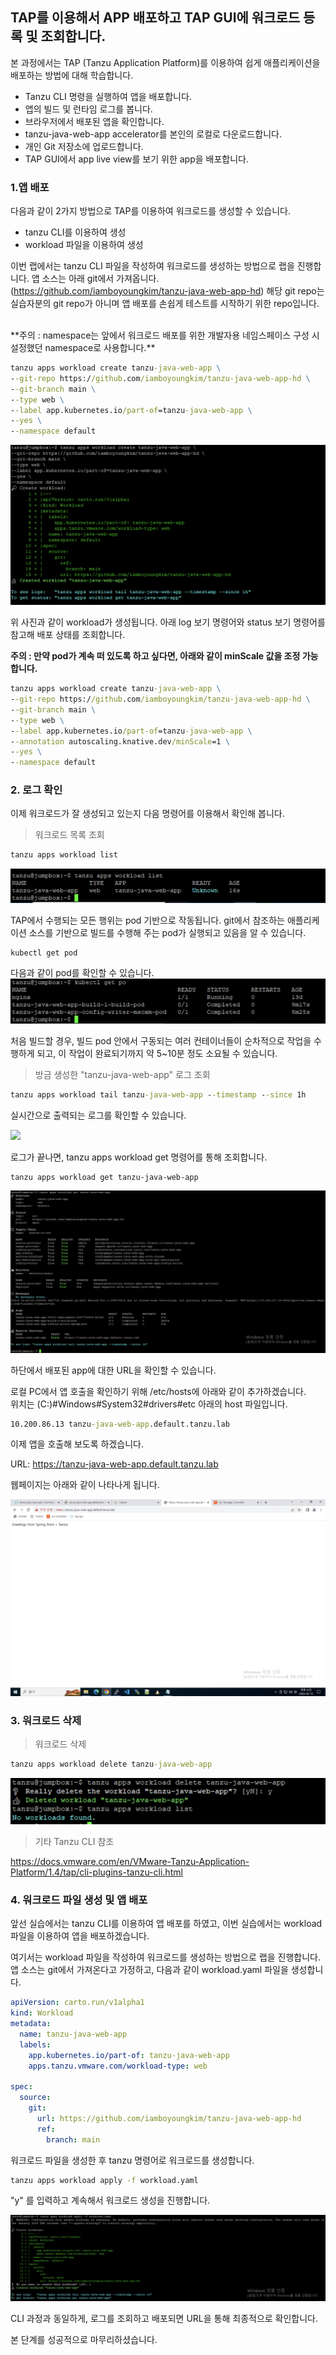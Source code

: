 ## TAP를 이용해서 APP 배포하고 TAP GUI에 워크로드 등록 및 조회합니다.

본 과정에서는 TAP (Tanzu Application Platform)를 이용하여 쉽게 애플리케이션을 배포하는 방법에 대해 학습합니다.

* Tanzu CLI 명령을 실행하여 앱을 배포합니다.
* 앱의 빌드 및 런타임 로그를 봅니다.
* 브라우저에서 배포된 앱을 확인합니다.
* tanzu-java-web-app accelerator를 본인의 로컬로 다운로드합니다.
* 개인 Git 저장소에 업로드합니다. 
* TAP GUI에서 app live view를 보기 위한 app을 배포합니다.


### 1.앱 배포
다음과 같이 2가지 방법으로 TAP를 이용하여 워크로드를 생성할 수 있습니다.
* tanzu CLI를 이용하여 생성
* workload 파일을 이용하여 생성

이번 랩에서는 tanzu CLI 파일을 작성하여 워크로드를 생성하는 방법으로 랩을 진행합니다.
앱 소스는 아래 git에서 가져옵니다. (https://github.com/iamboyoungkim/tanzu-java-web-app-hd)
해당 git repo는 실습자분의 git repo가 아니며 앱 배포를 손쉽게 테스트를 시작하기 위한 repo입니다.


<br/>
**주의 : namespace는 앞에서 워크로드 배포를 위한 개발자용 네임스페이스 구성 시 설정했던 namespace로 사용합니다.** <br/>

```cmd
tanzu apps workload create tanzu-java-web-app \
--git-repo https://github.com/iamboyoungkim/tanzu-java-web-app-hd \
--git-branch main \
--type web \
--label app.kubernetes.io/part-of=tanzu-java-web-app \
--yes \
--namespace default
```

![](../images/tap-workload-01.png)

위 사진과 같이 workload가 생성됩니다. 아래 log 보기 명령어와 status 보기 명령어를 참고해 배포 상태를 조회합니다.

**주의 : 만약 pod가 계속 떠 있도록 하고 싶다면, 아래와 같이 minScale 값을 조정 가능합니다.** <br/>
```cmd
tanzu apps workload create tanzu-java-web-app \
--git-repo https://github.com/iamboyoungkim/tanzu-java-web-app-hd \
--git-branch main \
--type web \
--label app.kubernetes.io/part-of=tanzu-java-web-app \
--annotation autoscaling.knative.dev/minScale=1 \
--yes \
--namespace default
```



### 2. 로그 확인
이제 워크로드가 잘 생성되고 있는지 다음 명령어를 이용해서 확인해 봅니다.
<br/>
> 워크로드 목록 조회
```cmd
tanzu apps workload list
```

![](../images/tap-workload-02.png)


TAP에서 수행되는 모든 행위는 pod 기반으로 작동됩니다. git에서 참조하는 애플리케이션 소스를 기반으로 빌드를 수행해 주는 pod가 실행되고 있음을 알 수 있습니다.
```cmd
kubectl get pod
```
다음과 같이 pod를 확인할 수 있습니다.
![](../images/tap-workload-04.png)

처음 빌드할 경우, 빌드 pod 안에서 구동되는 여러 컨테이너들이 순차적으로 작업을 수행하게 되고, 이 작업이 완료되기까지 약 5~10분 정도 소요될 수 있습니다.

> 방금 생성한 "tanzu-java-web-app" 로그 조회
```cmd
tanzu apps workload tail tanzu-java-web-app --timestamp --since 1h
```

실시간으로 출력되는 로그를 확인할 수 있습니다. 

![](../images/tap-workload-03.png)

로그가 끝나면, tanzu apps workload get 명령어를 통해 조회합니다.
~~~
tanzu apps workload get tanzu-java-web-app
~~~

![](../images/tap-workload-05.png)

하단에서 배포된 app에 대한 URL을 확인할 수 있습니다.


로컬 PC에서 앱 호출을 확인하기 위해 /etc/hosts에 아래와 같이 추가하겠습니다.    
위치는 (C:)#Windows#System32#drivers#etc 아래의 host 파일입니다.    

```cmd
10.200.86.13 tanzu-java-web-app.default.tanzu.lab
```

이제 앱을 호출해 보도록 하겠습니다.

URL: https://tanzu-java-web-app.default.tanzu.lab

웹페이지는 아래와 같이 나타나게 됩니다.

![](../images/tap-workload-final.png)


### 3. 워크로드 삭제   
> 워크로드 삭제
```cmd
tanzu apps workload delete tanzu-java-web-app
```

![](../images/workload-delete.png)


> 기타 Tanzu CLI 참조

https://docs.vmware.com/en/VMware-Tanzu-Application-Platform/1.4/tap/cli-plugins-tanzu-cli.html



### 4. 워크로드 파일 생성 및 앱 배포
앞선 실습에서는 tanzu CLI를 이용하여 앱 배포를 하였고, 이번 실습에서는 workload 파일을 이용하여 앱을 배포하겠습니다.


여기서는 workload 파일을 작성하여 워크로드를 생성하는 방법으로 랩을 진행합니다.
앱 소스는 git에서 가져온다고 가정하고, 다음과 같이 workload.yaml 파일을 생성합니다.

```yaml
apiVersion: carto.run/v1alpha1
kind: Workload
metadata:
  name: tanzu-java-web-app
  labels:
    app.kubernetes.io/part-of: tanzu-java-web-app
    apps.tanzu.vmware.com/workload-type: web

spec:
  source:
    git:
      url: https://github.com/iamboyoungkim/tanzu-java-web-app-hd
      ref:
        branch: main
```

워크로드 파일을 생성한 후 tanzu 명령어로 워크로드를 생성합니다.
```cmd
tanzu apps workload apply -f workload.yaml
```

"y" 를 입력하고 계속해서 워크로드 생성을 진행합니다.

![](../images/workload-apply.png)

CLI 과정과 동일하게, 로그를 조회하고 배포되면 URL을 통해 최종적으로 확인합니다.   

본 단계를 성공적으로 마무리하셨습니다.   

